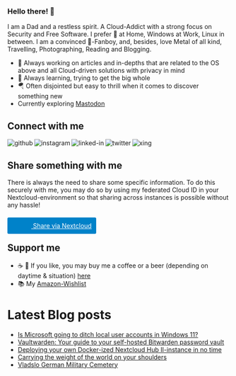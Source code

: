### Hello there! 👋
I am a Dad and a restless spirit. A Cloud-Addict with a strong focus on Security and Free Software. I prefer  at Home, Windows at Work, Linux in between. I am a convinced -Fanboy, and, besides, love Metal of all kind, Travelling, Photographing, Reading and Blogging.

- 🔭 Always working on articles and in-depths that are related to the OS above and all Cloud-driven solutions with privacy in mind
- 🌱 Always learning, trying to get the big whole
- 🪂 Often disjointed but easy to thrill when it comes to discover something new
- Currently exploring <a rel="me" href="https://chaos.social/@OliverPifferi">Mastodon</a>

## Connect with me
[<img align="left" alt="github" src="https://img.shields.io/badge/GitHub-100000?style=for-the-badge&logo=github&logoColor=white" />](https://github.com/OliverPifferi)
[<img align="left" alt="instagram" src="https://img.shields.io/badge/Instagram-E4405F?style=for-the-badge&logo=instagram&logoColor=white" />](https://www.instagram.com/Jarl_Palsson/)
[<img align="left" alt="linked-in" src="https://img.shields.io/badge/LinkedIn-0077B5?style=for-the-badge&logo=linkedin&logoColor=white" />](https://www.linkedin.com/in/oliverpifferi)
[<img align="left" alt="twitter" src="https://img.shields.io/badge/Twitter-1DA1F2?style=for-the-badge&logo=twitter&logoColor=white" />](https://twitter.com/JarlPalsson/)
[<img align="left" alt="xing" src="https://img.shields.io/badge/xing-%231DA1F2.svg?&style=for-the-badge&logo=xing&logoColor=white" />](https://www.xing.com/profile/Oliver_Pifferi/)<br/>

## Share something with me

There is always the need to share some specific information. To do this securely with me, you may do so by using my federated Cloud ID in your Nextcloud-environment so that sharing across instances is possible without any hassle!

<a target="_blank" rel="noreferrer noopener" href="https://nextcloud.com/sharing#oliver@cloud.pifferi.info" style="padding:10px;background-color:#0082c9;color:#ffffff;border-radius:3px;padding-left:4px;">
<span style="background-image:url(https://cloud.pifferi.info/core/img/logo/logo.svg?v=6);width:50px;height:30px;position:relative;top:8px;background-size:contain;display:inline-block;background-repeat:no-repeat; background-position: center center;"></span>
Share via Nextcloud</a>

## Support me

- ☕️ 🍺 If you like, you may buy me a coffee or a beer (depending on daytime & situation) <a href="https://www.paypal.com/paypalme/ollipedia">here</A>
- 📚 My <a href="https://www.amazon.de/hz/wishlist/ls/2IKSS2AI2M24S?ref_=wl_share">Amazon-Wishlist</a>

# Latest Blog posts
<!-- BLOG-POST-LIST:START -->
- [Is Microsoft going to ditch local user accounts in Windows 11?](https://pifferi.info/is-microsoft-going-to-ditch-local-user-accounts-in-windows-11/)
- [Vaultwarden: Your guide to your self-hosted Bitwarden password vault](https://pifferi.info/vaultwarden-your-guide-to-your-self-hosted-bitwarden-password-vault/)
- [Deploying your own Docker-ized Nextcloud Hub II-instance in no time](https://pifferi.info/deploying-your-own-docker-ized-nextcloud-hub-ii-instance-in-no-time/)
- [Carrying the weight of the world on your shoulders](https://pifferi.info/carrying-the-weight-of-the-world-on-your-shoulders/)
- [Vladslo German Military Cemetery](https://pifferi.info/2021-vladslo-german-military-cemetery/)
<!-- BLOG-POST-LIST:END -->
